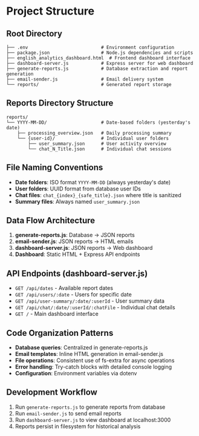 # Project Structure

## Root Directory
```
├── .env                           # Environment configuration
├── package.json                   # Node.js dependencies and scripts
├── english_analytics_dashboard.html  # Frontend dashboard interface
├── dashboard-server.js            # Express server for web dashboard
├── generate-reports.js            # Database extraction and report generation
├── email-sender.js                # Email delivery system
└── reports/                       # Generated report storage
```

## Reports Directory Structure
```
reports/
└── YYYY-MM-DD/                    # Date-based folders (yesterday's date)
    ├── processing_overview.json   # Daily processing summary
    └── {user-id}/                 # Individual user folders
        ├── user_summary.json      # User activity overview
        └── chat_N_Title.json      # Individual chat sessions
```

## File Naming Conventions
- **Date folders**: ISO format `YYYY-MM-DD` (always yesterday's date)
- **User folders**: UUID format from database user IDs
- **Chat files**: `chat_{index}_{safe_title}.json` where title is sanitized
- **Summary files**: Always named `user_summary.json`

## Data Flow Architecture
1. **generate-reports.js**: Database → JSON reports
2. **email-sender.js**: JSON reports → HTML emails
3. **dashboard-server.js**: JSON reports → Web dashboard
4. **Dashboard**: Static HTML + Express API endpoints

## API Endpoints (dashboard-server.js)
- `GET /api/dates` - Available report dates
- `GET /api/users/:date` - Users for specific date
- `GET /api/user-summary/:date/:userId` - User summary data
- `GET /api/chat/:date/:userId/:chatFile` - Individual chat details
- `GET /` - Main dashboard interface

## Code Organization Patterns
- **Database queries**: Centralized in generate-reports.js
- **Email templates**: Inline HTML generation in email-sender.js
- **File operations**: Consistent use of fs-extra for async operations
- **Error handling**: Try-catch blocks with detailed console logging
- **Configuration**: Environment variables via dotenv

## Development Workflow
1. Run `generate-reports.js` to generate reports from database
2. Run `email-sender.js` to send email reports
3. Run `dashboard-server.js` to view dashboard at localhost:3000
4. Reports persist in filesystem for historical analysis